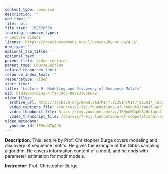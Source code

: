 ```yaml
---
content_type: resource
description: ''
end_time: ''
file: null
file_size: '192576538'
learning_resource_types:
- Lecture Videos
license: https://creativecommons.org/licenses/by-nc-sa/4.0/
ocw_type: ''
optional_tab_title: ''
optional_text: ''
parent_title: Video Lectures
parent_type: CourseSection
related_resources_text: ''
resource_index_text: ''
resourcetype: Video
start_time: ''
title: 'Lecture 9: Modeling and Discovery of Sequence Motifs'
uid: bf839863-0142-47fa-79c6-897a3706b679
video_files:
  archive_url: http://archive.org/download/MIT7.91JS14/MIT7_91JS14_lec09_300k.mp4
  video_captions_file: /courses/7-91j-foundations-of-computational-and-systems-biology-spring-2014/acd9a81fe2255852b5966d7bd1c2b36b_1EMonM7qAU8.vtt
  video_thumbnail_file: https://img.youtube.com/vi/1EMonM7qAU8/default.jpg
  video_transcript_file: /courses/7-91j-foundations-of-computational-and-systems-biology-spring-2014/de5830d2a08df555105a1dfe754f7e2d_1EMonM7qAU8.pdf
video_metadata:
  youtube_id: 1EMonM7qAU8
---
```


**Description:** This lecture by Prof. Christopher Burge covers modeling and discovery of sequence motifs. He gives the example of the Gibbs sampling algorithm. He covers information content of a motif, and he ends with parameter estimation for motif models.

**Instructor:** Prof. Christopher Burge

